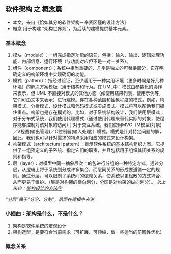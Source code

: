 ## 软件架构 之 概念篇

  * 本文，来自《恰如其分的软件架构－奉贤区懂的设计方法》
  * 概念 用于构建 “架构世界观”，为后续的建模提供基本元素。

### 基本概念

  1. 模块（module）：一组完成指定功能的语句，包括：输入、输出、逻辑处理功能、内部信息、运行环境（与功能对应但不是一对一关系）。
  2. 组件（component）：系统中相当重要的、几乎是独立的可替换部分，它在明确定义的构架环境中实现确切的功能。
  3. 模式（pattern）：指经过验证，至少适用于一种实用环境（更多时候是好几种环境）的解决方案模板（用于结构和行为。在 UML中：模式由参数化的协作来表示，但 UML 不直接对模式的其他方面（如使用结果列表、使用示例等，它们可由文本来表示）进行建模。存在各种范围和抽象程度的模式，例如，构架模式、分析模式、设计模式和代码模式或实施模式。模式将可以帮助我们抓住重点。构架也是存在模式的。比如，对于系统结构设计，我们使用层模式；对于分布式系统，我们使用代理模式（通过使用代理来替代实际的对象，使程序能够控制对该对象的访问）；对于交互系统，我们使用MVC（M模型(对象)／V视图(输出管理)／C控制器(输入处理)）模式。模式是针对特定问题的解，因此，我们也可以针对需求的特点采用相应的模式来设计构架。
  4. 构架模式（architectural pattern）：表示软件系统的基本结构组织方案。它提供了一组预定义的子系统、指定它们的职责，并且包括用于组织其间关系的规则和指导。
  5. 层（layer）：对模型中同一抽象层次上的包进行分组的一种特定方式。通过分层，从逻辑上将子系统划分成许多集合，而层间关系的形成要遵循一定的规则。通过分层，可以限制子系统间的依赖关系，使系统以更松散的方式耦合，从而更易于维护。（层是对构架的横向划分，分区是对构架的纵向划分）。
  *以上来自：[架构设计的方法学](http://blog.csdn.net/zhongguoren666/article/details/7001366)*

  *“分层”属于“分治、分割”，后面在建模中去说*

### 小插曲：架构是什么，不是什么？

  1. 架构是软件系统的宏观设计
  2. 架构选型，是要符合当前需求（可扩展、可伸缩，做一些适当的前瞻性优化）

### 概念关系
